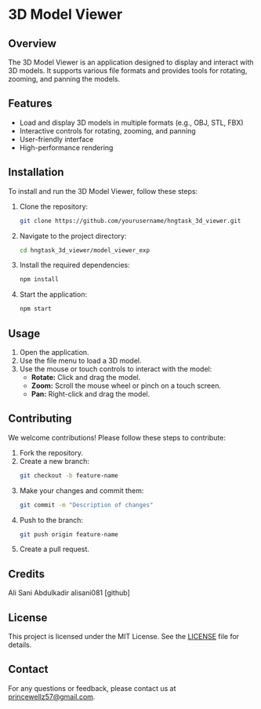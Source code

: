 # 3D Model Viewer

## Overview
The 3D Model Viewer is an application designed to display and interact with 3D models. It supports various file formats and provides tools for rotating, zooming, and panning the models.

## Features
- Load and display 3D models in multiple formats (e.g., OBJ, STL, FBX)
- Interactive controls for rotating, zooming, and panning
- User-friendly interface
- High-performance rendering

## Installation
To install and run the 3D Model Viewer, follow these steps:

1. Clone the repository:
    ```sh
    git clone https://github.com/yourusername/hngtask_3d_viewer.git
    ```
2. Navigate to the project directory:
    ```sh
    cd hngtask_3d_viewer/model_viewer_exp
    ```
3. Install the required dependencies:
    ```sh
    npm install
    ```
4.  Start the application:
    ```sh
    npm start
    ```

## Usage
1. Open the application.
2. Use the file menu to load a 3D model.
3. Use the mouse or touch controls to interact with the model:
    - **Rotate:** Click and drag the model.
    - **Zoom:** Scroll the mouse wheel or pinch on a touch screen.
    - **Pan:** Right-click and drag the model.

## Contributing
We welcome contributions! Please follow these steps to contribute:

1. Fork the repository.
2. Create a new branch:
    ```sh
    git checkout -b feature-name
    ```
3. Make your changes and commit them:
    ```sh
    git commit -m "Description of changes"
    ```
4. Push to the branch:
    ```sh
    git push origin feature-name
    ```
5. Create a pull request.

## Credits
Ali Sani Abdulkadir
alisani081 [github]
## License
This project is licensed under the MIT License. See the [LICENSE](LICENSE) file for details.

## Contact
For any questions or feedback, please contact us at [princewellz57@gmail.com](princewellz57@gmail.com).
